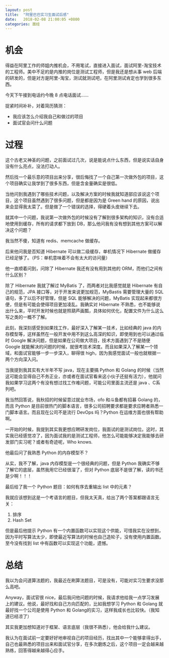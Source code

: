 ```yaml
---
layout: post
title:  "阿里巴巴实习生面试后感"
date:   2018-02-08 21:00:05 +0800
categories: 面经
---
```


# 机会

得益在阿里工作的师姐内推机会，不用笔试，直接进入面试，面试阿里-淘宝技术的工程师。美中不足的是内推的岗位是测试工程师，但是我还是想从事 web 后端的研发的，但是对方是阿里-淘宝，测试就测试吧，在阿里测试肯定也学到很多东西。

今天下午接到电话约今晚 8 点电话面试……

捉紧时间补补，对着简历猜测：
+ 我应该怎么介绍我自己和做过的项目
+ 面试官会问什么问题

# 过程

这个古老又神圣的问题，之前面试过几次，说是能说点什么东西，但是说实话自身没有什么亮点，没法打动人。

然后找一个最乐意的项目出来分享，很后悔找了一个自己第一次做外包的项目，这个项目确实让我学到了很多东西，但是含金量确实是很低。

当他问到我遇到了哪些技术问题，以及解决方案的时候我就知道部应该说这个项目，这个项目虽然遇到了很多问题，但是都是因为是 Green hand 的原因，说出来会显得我太菜了。但是做了一个错误的选择，得硬着头皮继续下去。

就其中一个问题，我说第一次做外包的时候没有了解到很多架构的知识，没有合适地使用到缓存，所有的请求都下放到 DB，那么他问我有没有想到其他方案可以解决这个问题？

我当然不傻，知道有 redis、memcache 做缓存。

后来他问我是否知道 Hibernate 可以做二级缓存，单机情况下 Hibernate 做缓存已经足够了。（PS：单机意味着不会有太大的访问量）

他一直顺着问到，问除了 Hibernate 我还有没有用到其他的 ORM，而他们之间有什么区别？

除了 Hibernate 我就了解过 MyBatis 了，而两者对比我感觉就是 Hibernate 有自己的规范，JPA 接口等，对于开发来说更加规范，MyBastis 需要管理大量的 SQL 语句，多了以后不好管理，但是 SQL 能够解决的问题，MyBatis 实现起来都很方便，但是有可能会使得项目更加凌乱。我确实对 Hibernate 不熟悉，也不能够说出什么来，平时开发时候也就是照葫芦画瓢，具体如何优化，配置文件为什么这么写之类的一概不了解。

此刻，我深刻感受到如果找工作，最好深入了解某一技术，比如经典的 java 的内存模型等，这样虽然在一般开发中用不到这么高深的知识，即使用到也可以通过临时 Google 解决问题，但是如果在公司做大项目，技术方面遇到了不是随便 Google 就能解决的问题的时候，就很考技术深度。而且如果深入了解某一个领域，和面试官能够一步一步深入，聊得很 high，因为我感觉面试一般也就根据一两个方向深入问。

当我提到我其实有大半年不写 java，现在主要搞 Python 和 Golang 的时候（当然这可能会显得自己不务正业，亦或者在面试官看来这小伙子还挺有活力），他就问我如果学习这两个有没有想过找工作难问题，可能公司里面主流还是 java 、C系列吧。

我当然回答说，我秋招的时候留意过就业市场，ofo 和斗鱼都有招募 Golang 的，而且 Python 是目前很热门的脚本语言，很多公司招聘要求都是要求应聘者熟悉一门脚本语言。而且现在公司不是流行 DevOps 吗？Python 在运维方面也很有帮助啊。

一开始的时候，我提到其实我更想应聘研发岗位，我面试的是测试岗位。这时，其实我已经感觉凉了，因为面试我的是测试工程师，他怎么可能能够决定我能够去研发部门实习呢？或者有奇迹呢，Who knows.

他最后问了我熟悉 Python 的内存模型不？

从实，我不了解，java 内存模型是一个很经典的问题，但是 Python 我确实不够了解它的底层，虽然我用它已经很溜了，但对 Python 底层不是很了解，读的书还是少啊！！！

最后给了我一个 Python 题目：如何有序去重输出 list 中的元素？

我就应该想到这是一个考语言的题目，但我太天真，给出了两个答案都跟语言无关：
1. 排序
2. Hash Set

但是最后他提示 Python 有一个内置函数可以实现这个供能，可惜我实在没想到，因为平时写算法太少，即使最近写算法的时候也自己造轮子，没有使用内置函数。至今没有找到 list 中有函数可以实现这个功能，遗憾。

# 总结

我以为会问道算法题的，我最近在刷算法题目，可是没有，可能对实习生要求没那么高吧。

Anyway，面试官很 nice，最后我问他问题的时候，我请求他给我一点学习发展上的建议。他说，最好找和自己方向匹配的，比如我想学习 Python 和 Golang 就最好找一个公司是使用 Python 和 Golang的实习，这样我成长也比较快。（我知道已经凉了）

其实我更加想知道对于框架、语言底层（我很不熟悉），他会给我什么建议。

我认为在面试前一定要好好地审视自己的项目经历，找出其中一个能够拿得出手，自己也最熟悉的项目出来和面试官分享，在多次磨炼之后，这个项目一定会越来越熟练，回答得越来越得心应手。
